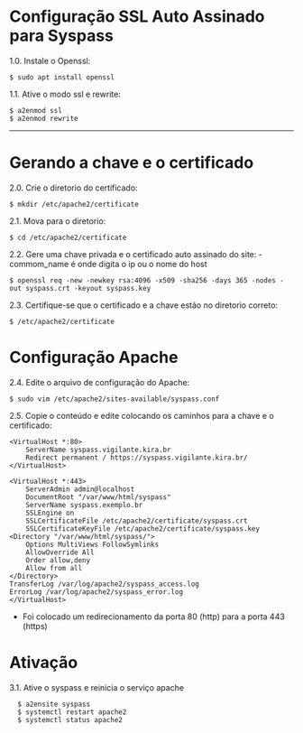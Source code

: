 # Configuração SSL Auto Assinado para Syspass

1.0. Instale o Openssl:

    $ sudo apt install openssl

1.1. Ative o modo ssl e rewrite:

    $ a2enmod ssl
    $ a2enmod rewrite

---

# Gerando a chave e o certificado

2.0. Crie o diretorio do certificado:

    $ mkdir /etc/apache2/certificate

2.1. Mova para o diretorio:

    $ cd /etc/apache2/certificate

2.2. Gere uma chave privada e o certificado auto assinado do site:
    - commom_name é onde digita o ip ou o nome do host 
    
    $ openssl req -new -newkey rsa:4096 -x509 -sha256 -days 365 -nodes -out syspass.crt -keyout syspass.key

2.3. Certifique-se que o certificado e a chave estão no diretorio correto:

    $ /etc/apache2/certificate

# Configuração Apache

2.4. Edite o arquivo de configuração do Apache:

    $ sudo vim /etc/apache2/sites-available/syspass.conf
    
2.5. Copie o conteúdo e edite colocando os caminhos para a chave e o certificado:

    <VirtualHost *:80>
        ServerName syspass.vigilante.kira.br
        Redirect permanent / https://syspass.vigilante.kira.br/
    </VirtualHost>

    <VirtualHost *:443>
        ServerAdmin admin@localhost
        DocumentRoot "/var/www/html/syspass"
        ServerName syspass.exemplo.br
        SSLEngine on
        SSLCertificateFile /etc/apache2/certificate/syspass.crt
        SSLCertificateKeyFile /etc/apache2/certificate/syspass.key
    <Directory "/var/www/html/syspass/">
        Options MultiViews FollowSymlinks
        AllowOverride All
        Order allow,deny
        Allow from all
    </Directory>
    TransferLog /var/log/apache2/syspass_access.log
    ErrorLog /var/log/apache2/syspass_error.log
    </VirtualHost>

- Foi colocado um redirecionamento da porta 80 (http) para a porta 443 (https)

# Ativação

3.1. Ative o syspass e reinicia o serviço apache

      $ a2ensite syspass
      $ systemctl restart apache2
      $ systemctl status apache2















 
